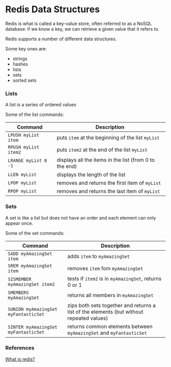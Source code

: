 # Redis Data Structures

Redis is what is called a key-value store, often referred to as a NoSQL database: if we know a key, we can retrieve a given value that it refers to.

Redis supports a number of different data structures.

Some key ones are:
+ strings
+ hashes
+ lists
+ sets
+ sorted sets

### Lists

A list is a series of ordered values

Some of the list commands:

| Command | Description |
| --- | --- |
| `LPUSH myList item` | puts `item` at the beginning of the list `myList` |
| `RPUSH myList item2` | puts `item2` at the end of the list `myList` |
| `LRANGE myList 0 -1` | displays all the items in the list (from 0 to the end) |
| `LLEN myList` | displays the length of the list |
| `LPOP myList` | removes and returns the first item of `myList` |
| `RPOP myList` | removes and returns the last item of `myList` |

### Sets

A set is like a list but does not have an order and each element can only appear once.

Some of the set commands:

| Command | Description |
| --- | --- |
| `SADD myAmazingSet item` | adds `item` to `myAmazingSet` |
| `SREM myAmazingSet item` | removes `item` fom `myAmazingSet` |
|  `SISMEMBER myAmazingSet item2` | tests if `item2` is in `myAmazingSet`, returns 0 or 1 |
| `SMEMBERS myAmazingSet` | returns all members in `myAmazingSet` |
| `SUNION myAmazingSet myFantasticSet` | zips both sets together and returns a list of the elements (but without repeated values) |
| `SINTER myAmazingSet myFantasticSet` | returns common elements between `myAmazingSet` and `myFantasticSet` |



### References

[What is redis?](http://redis.io)
